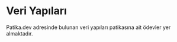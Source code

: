 # Veri Yapıları

Patika.dev adresinde bulunan veri yapıları patikasına ait ödevler yer almaktadır. 
